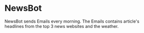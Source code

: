 # NewsBot
NewsBot sends Emails every morning.
The Emails contains article's headlines from the top 3 news websites and the weather. 
